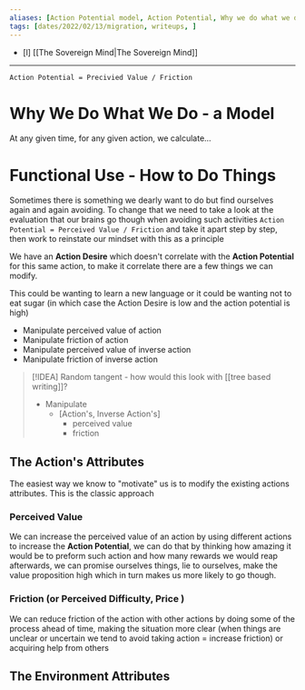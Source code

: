 ```yaml
---
aliases: [Action Potential model, Action Potential, Why we do what we do]
tags: [dates/2022/02/13/migration, writeups, ]
---
```

 - [l] [[The Sovereign Mind|The Sovereign Mind]]
---

`Action Potential = Precivied Value / Friction`

# Why We Do What We Do - a Model
At any given time, for any given action, we calculate...

# Functional Use - How to Do Things
Sometimes there is something we dearly want to do but find ourselves again and again avoiding. To change that we need to take a look at the evaluation that our brains go though when avoiding such activities `Action Potential = Perceived Value / Friction` and take it apart step by step, then work to reinstate our mindset with this as a principle

We have an **Action Desire** which doesn't correlate with the **Action Potential** for this same action, to make it correlate there are a few things we can modify.

This could be wanting to learn a new language or it could be wanting not to eat sugar (in which case the Action Desire is low and the action potential is high)

- Manipulate perceived value of action
- Manipulate friction of action
- Manipulate perceived value of inverse action
- Manipulate friction of inverse action

> [!IDEA] Random tangent - how would this look with [[tree based writing]]?
> - Manipulate
> 	- [Action's, Inverse Action's]
> 		- perceived value
> 		- friction

## The Action's Attributes
The easiest way we know to "motivate" us is to modify the existing actions attributes. This is the classic approach

### Perceived Value 
We can increase the perceived value of an action by using different actions to increase the **Action Potential**, we can do that by thinking how amazing it would be to preform such action and how many rewards we would reap afterwards, we can promise ourselves things, lie to ourselves, make the value proposition high which in turn makes us more likely to go though.

### Friction (or Perceived Difficulty, Price )
We can reduce friction of the action with other actions by doing some of the process ahead of time, making the situation more clear (when things are unclear or uncertain we tend to avoid taking action = increase friction) or acquiring help from others

## The Environment Attributes
